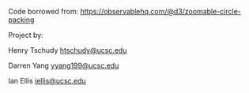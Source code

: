 Code borrowed from: https://observablehq.com/@d3/zoomable-circle-packing

Project by:

Henry Tschudy htschudy@ucsc.edu

Darren Yang yyang199@ucsc.edu

Ian Ellis iellis@ucsc.edu
